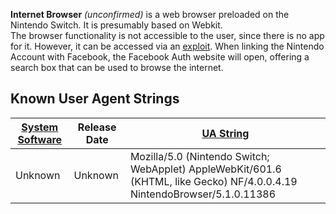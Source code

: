 <b>Internet Browser</b> *(unconfirmed)* is a web browser preloaded on
the Nintendo Switch. It is presumably based on Webkit.  
The browser functionality is not accessible to the user, since there is
no app for it. However, it can be accessed via an
[exploit](https://www.reddit.com/r/NintendoSwitch/comments/5x9g68/browser_and_video_player_are_fully_functional/).
When linking the Nintendo Account with Facebook, the Facebook Auth
website will open, offering a search box that can be used to browse the
internet.

## Known User Agent Strings

| [System Software](System%20Software.md "wikilink") | Release Date | [UA String](https://www.wiiubru.com/forum/index.php?threads/possible-user-agent.101/)                                    |
| -------------------------------------------------- | ------------ | ------------------------------------------------------------------------------------------------------------------------ |
| Unknown                                            | Unknown      | Mozilla/5.0 (Nintendo Switch; WebApplet) AppleWebKit/601.6 (KHTML, like Gecko) NF/4.0.0.4.19 NintendoBrowser/5.1.0.11386 |
